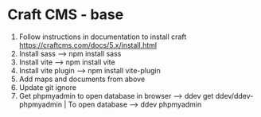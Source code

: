 # Craft CMS - base

1. Follow instructions in documentation to install craft https://craftcms.com/docs/5.x/install.html 
2. Install sass --> npm install sass 
3. Install vite --> npm install vite 
4. Install vite plugin --> npm install vite-plugin
5. Add maps and documents from above 
6. Update git ignore 
7. Get phpmyadmin to open database in browser --> ddev get ddev/ddev-phpmyadmin | To open database --> ddev phpmyadmin 

